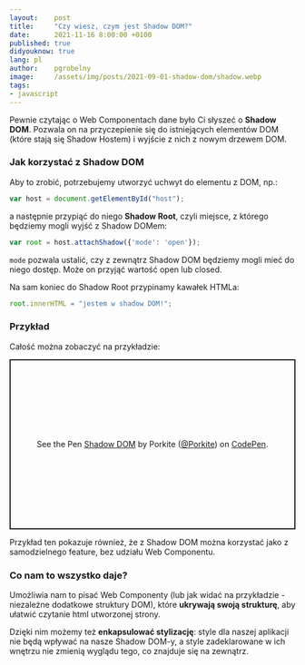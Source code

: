 ```yaml
---
layout:    post
title:     "Czy wiesz, czym jest Shadow DOM?"
date:      2021-11-16 8:00:00 +0100
published: true
didyouknow: true
lang: pl
author:    pgrobelny
image:     /assets/img/posts/2021-09-01-shadow-dom/shadow.webp
tags:
- javascript
---
```

Pewnie czytając o Web Componentach dane było Ci słyszeć o **Shadow DOM**. Pozwala on na przyczepienie się do istniejących elementów DOM (które stają się Shadow Hostem) i wyjście z nich z nowym drzewem DOM.

### Jak korzystać z Shadow DOM
Aby to zrobić, potrzebujemy utworzyć uchwyt do elementu z DOM, np.:

```javascript
var host = document.getElementById("host");
```

a następnie przypiąć do niego **Shadow Root**, czyli miejsce, z którego będziemy mogli wyjść z Shadow DOMem:

```javascript
var root = host.attachShadow({'mode': 'open'});
```

`mode` pozwala ustalić, czy z zewnątrz Shadow DOM będziemy mogli mieć do niego dostęp. Może on przyjąć wartość open lub closed.

Na sam koniec do Shadow Root przypinamy kawałek HTMLa:

```javascript
root.innerHTML = "jestem w shadow DOM!";
```

### Przykład
Całość można zobaczyć na przykładzie:
<p class="codepen" data-height="400" data-default-tab="html,result" data-slug-hash="abWLrwm" data-user="Porkite" style="height: 300px; box-sizing: border-box; display: flex; align-items: center; justify-content: center; border: 2px solid; margin: 1em 0; padding: 1em;">
  <span>See the Pen <a href="https://codepen.io/Porkite/pen/abWLrwm">
  Shadow DOM</a> by Porkite (<a href="https://codepen.io/Porkite">@Porkite</a>)
  on <a href="https://codepen.io">CodePen</a>.</span>
</p>
<script async src="https://cpwebassets.codepen.io/assets/embed/ei.js"></script>

Przykład ten pokazuje również, że z Shadow DOM można korzystać jako z samodzielnego feature, bez udziału Web Componentu.

### Co nam to wszystko daje? 
Umożliwia nam to pisać Web Componenty (lub jak widać na przykładzie - niezależne dodatkowe struktury DOM), które **ukrywają swoją strukturę**, aby ułatwić czytanie html utworzonej strony. 

Dzięki nim możemy też **enkapsulować stylizację**: style dla naszej aplikacji nie będą wpływać na nasze Shadow DOM-y, a style zadeklarowane w ich wnętrzu nie zmienią wyglądu tego, co znajduje się na zewnątrz.
